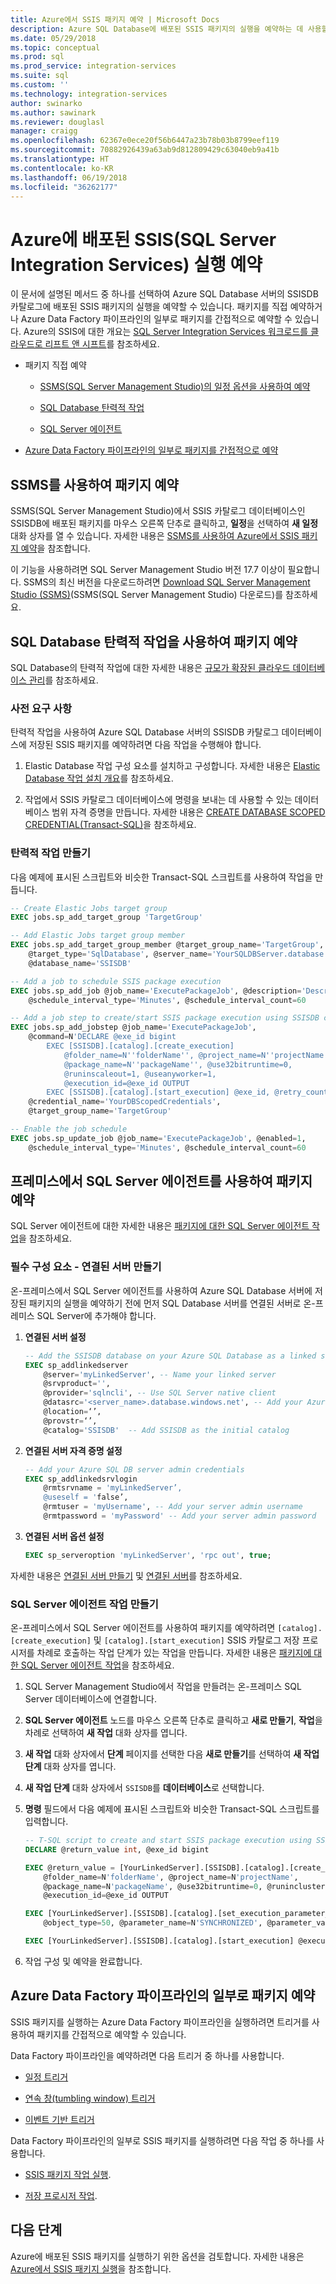 ```yaml
---
title: Azure에서 SSIS 패키지 예약 | Microsoft Docs
description: Azure SQL Database에 배포된 SSIS 패키지의 실행을 예약하는 데 사용할 수 있는 방법의 개요를 제공합니다.
ms.date: 05/29/2018
ms.topic: conceptual
ms.prod: sql
ms.prod_service: integration-services
ms.suite: sql
ms.custom: ''
ms.technology: integration-services
author: swinarko
ms.author: sawinark
ms.reviewer: douglasl
manager: craigg
ms.openlocfilehash: 62367e0ece20f56b6447a23b78b03b8799eef119
ms.sourcegitcommit: 70882926439a63ab9d812809429c63040eb9a41b
ms.translationtype: HT
ms.contentlocale: ko-KR
ms.lasthandoff: 06/19/2018
ms.locfileid: "36262177"
---
```

# <a name="schedule-the-execution-of-sql-server-integration-services-ssis-packages-deployed-in-azure"></a>Azure에 배포된 SSIS(SQL Server Integration Services) 실행 예약

이 문서에 설명된 메서드 중 하나를 선택하여 Azure SQL Database 서버의 SSISDB 카탈로그에 배포된 SSIS 패키지의 실행을 예약할 수 있습니다. 패키지를 직접 예약하거나 Azure Data Factory 파이프라인의 일부로 패키지를 간접적으로 예약할 수 있습니다. Azure의 SSIS에 대한 개요는 [SQL Server Integration Services 워크로드를 클라우드로 리프트 앤 시프트](ssis-azure-lift-shift-ssis-packages-overview.md)를 참조하세요.

- 패키지 직접 예약

  - [SSMS(SQL Server Management Studio)의 일정 옵션을 사용하여 예약](#ssms)

  - [SQL Database 탄력적 작업](#elastic)

  - [SQL Server 에이전트](#agent)

- [Azure Data Factory 파이프라인의 일부로 패키지를 간접적으로 예약](#activity)


## <a name="ssms"></a> SSMS를 사용하여 패키지 예약

SSMS(SQL Server Management Studio)에서 SSIS 카탈로그 데이터베이스인 SSISDB에 배포된 패키지를 마우스 오른쪽 단추로 클릭하고, **일정**을 선택하여 **새 일정** 대화 상자를 열 수 있습니다. 자세한 내용은 [SSMS를 사용하여 Azure에서 SSIS 패키지 예약](ssis-azure-schedule-packages-ssms.md)을 참조합니다.

이 기능을 사용하려면 SQL Server Management Studio 버전 17.7 이상이 필요합니다. SSMS의 최신 버전을 다운로드하려면 [Download SQL Server Management Studio (SSMS)](../../ssms/download-sql-server-management-studio-ssms.md)(SSMS(SQL Server Management Studio) 다운로드)를 참조하세요.

## <a name="elastic"></a> SQL Database 탄력적 작업을 사용하여 패키지 예약

SQL Database의 탄력적 작업에 대한 자세한 내용은 [규모가 확장된 클라우드 데이터베이스 관리](https://docs.microsoft.com/azure/sql-database/sql-database-elastic-jobs-overview)를 참조하세요.

### <a name="prerequisites"></a>사전 요구 사항

탄력적 작업을 사용하여 Azure SQL Database 서버의 SSISDB 카탈로그 데이터베이스에 저장된 SSIS 패키지를 예약하려면 다음 작업을 수행해야 합니다.

1.  Elastic Database 작업 구성 요소를 설치하고 구성합니다. 자세한 내용은 [Elastic Database 작업 설치 개요](https://docs.microsoft.com/azure/sql-database/sql-database-elastic-jobs-service-installation)를 참조하세요.

2. 작업에서 SSIS 카탈로그 데이터베이스에 명령을 보내는 데 사용할 수 있는 데이터베이스 범위 자격 증명을 만듭니다. 자세한 내용은 [CREATE DATABASE SCOPED CREDENTIAL(Transact-SQL)](../../t-sql/statements/create-database-scoped-credential-transact-sql.md)을 참조하세요.

### <a name="create-an-elastic-job"></a>탄력적 작업 만들기

다음 예제에 표시된 스크립트와 비슷한 Transact-SQL 스크립트를 사용하여 작업을 만듭니다.

```sql
-- Create Elastic Jobs target group 
EXEC jobs.sp_add_target_group 'TargetGroup' 

-- Add Elastic Jobs target group member 
EXEC jobs.sp_add_target_group_member @target_group_name='TargetGroup', 
    @target_type='SqlDatabase', @server_name='YourSQLDBServer.database.windows.net',
    @database_name='SSISDB' 

-- Add a job to schedule SSIS package execution
EXEC jobs.sp_add_job @job_name='ExecutePackageJob', @description='Description', 
    @schedule_interval_type='Minutes', @schedule_interval_count=60

-- Add a job step to create/start SSIS package execution using SSISDB catalog stored procedures
EXEC jobs.sp_add_jobstep @job_name='ExecutePackageJob', 
    @command=N'DECLARE @exe_id bigint 
        EXEC [SSISDB].[catalog].[create_execution]
            @folder_name=N''folderName'', @project_name=N''projectName'',
            @package_name=N''packageName'', @use32bitruntime=0,
            @runinscaleout=1, @useanyworker=1, 
            @execution_id=@exe_id OUTPUT         
        EXEC [SSISDB].[catalog].[start_execution] @exe_id, @retry_count=0', 
    @credential_name='YourDBScopedCredentials', 
    @target_group_name='TargetGroup' 

-- Enable the job schedule 
EXEC jobs.sp_update_job @job_name='ExecutePackageJob', @enabled=1, 
    @schedule_interval_type='Minutes', @schedule_interval_count=60 
```

## <a name="agent"></a> 프레미스에서 SQL Server 에이전트를 사용하여 패키지 예약

SQL Server 에이전트에 대한 자세한 내용은 [패키지에 대한 SQL Server 에이전트 작업](../packages/sql-server-agent-jobs-for-packages.md)을 참조하세요.

### <a name="prerequisite---create-a-linked-server"></a>필수 구성 요소 - 연결된 서버 만들기

온-프레미스에서 SQL Server 에이전트를 사용하여 Azure SQL Database 서버에 저장된 패키지의 실행을 예약하기 전에 먼저 SQL Database 서버를 연결된 서버로 온-프레미스 SQL Server에 추가해야 합니다.

1.  **연결된 서버 설정**

    ```sql
    -- Add the SSISDB database on your Azure SQL Database as a linked server to your SQL Server on premises
    EXEC sp_addlinkedserver
        @server='myLinkedServer', -- Name your linked server
        @srvproduct='',     
        @provider='sqlncli', -- Use SQL Server native client
        @datasrc='<server_name>.database.windows.net', -- Add your Azure SQL Database server endpoint
        @location=‘’,
        @provstr=‘’,
        @catalog='SSISDB'  -- Add SSISDB as the initial catalog
    ```

2.  **연결된 서버 자격 증명 설정**

    ```sql
    -- Add your Azure SQL DB server admin credentials
    EXEC sp_addlinkedsrvlogin
        @rmtsrvname = 'myLinkedServer’,
        @useself = 'false’,
        @rmtuser = 'myUsername', -- Add your server admin username
        @rmtpassword = 'myPassword' -- Add your server admin password
    ```

3.  **연결된 서버 옵션 설정**

    ```sql
    EXEC sp_serveroption 'myLinkedServer', 'rpc out', true;
    ```

자세한 내용은 [연결된 서버 만들기](../../relational-databases/linked-servers/create-linked-servers-sql-server-database-engine.md) 및 [연결된 서버](../../relational-databases/linked-servers/linked-servers-database-engine.md)를 참조하세요.

### <a name="create-a-sql-server-agent-job"></a>SQL Server 에이전트 작업 만들기

온-프레미스에서 SQL Server 에이전트를 사용하여 패키지를 예약하려면 `[catalog].[create_execution]` 및 `[catalog].[start_execution]` SSIS 카탈로그 저장 프로시저를 차례로 호출하는 작업 단계가 있는 작업을 만듭니다. 자세한 내용은 [패키지에 대한 SQL Server 에이전트 작업](../packages/sql-server-agent-jobs-for-packages.md)을 참조하세요.

1.  SQL Server Management Studio에서 작업을 만들려는 온-프레미스 SQL Server 데이터베이스에 연결합니다.

2.  **SQL Server 에이전트** 노드를 마우스 오른쪽 단추로 클릭하고 **새로 만들기**, **작업**을 차례로 선택하여 **새 작업** 대화 상자를 엽니다.

3.  **새 작업** 대화 상자에서 **단계** 페이지를 선택한 다음 **새로 만들기**를 선택하여 **새 작업 단계** 대화 상자를 엽니다.

4.  **새 작업 단계** 대화 상자에서 `SSISDB`를 **데이터베이스**로 선택합니다.

5.  **명령** 필드에서 다음 예제에 표시된 스크립트와 비슷한 Transact-SQL 스크립트를 입력합니다.

    ```sql
    -- T-SQL script to create and start SSIS package execution using SSISDB stored procedures
    DECLARE @return_value int, @exe_id bigint 

    EXEC @return_value = [YourLinkedServer].[SSISDB].[catalog].[create_execution] 
        @folder_name=N'folderName', @project_name=N'projectName', 
        @package_name=N'packageName', @use32bitruntime=0, @runincluster=1, @useanyworker=1,
        @execution_id=@exe_id OUTPUT 

    EXEC [YourLinkedServer].[SSISDB].[catalog].[set_execution_parameter_value] @exe_id,
        @object_type=50, @parameter_name=N'SYNCHRONIZED', @parameter_value=1

    EXEC [YourLinkedServer].[SSISDB].[catalog].[start_execution] @execution_id=@exe_id
    ```

6.  작업 구성 및 예약을 완료합니다.

## <a name="activity"></a> Azure Data Factory 파이프라인의 일부로 패키지 예약

SSIS 패키지를 실행하는 Azure Data Factory 파이프라인을 실행하려면 트리거를 사용하여 패키지를 간접적으로 예약할 수 있습니다.

Data Factory 파이프라인을 예약하려면 다음 트리거 중 하나를 사용합니다.

- [일정 트리거](https://docs.microsoft.com/azure/data-factory/how-to-create-schedule-trigger)

- [연속 창(tumbling window) 트리거](https://docs.microsoft.com/azure/data-factory/how-to-create-tumbling-window-trigger)

- [이벤트 기반 트리거](https://docs.microsoft.com/azure/data-factory/how-to-create-event-trigger)

Data Factory 파이프라인의 일부로 SSIS 패키지를 실행하려면 다음 작업 중 하나를 사용합니다.

- [SSIS 패키지 작업 실행](https://docs.microsoft.com/azure/data-factory/how-to-invoke-ssis-package-ssis-activity).

- [저장 프로시저 작업](https://docs.microsoft.com/azure/data-factory/how-to-invoke-ssis-package-stored-procedure-activity).

## <a name="next-steps"></a>다음 단계

Azure에 배포된 SSIS 패키지를 실행하기 위한 옵션을 검토합니다. 자세한 내용은 [Azure에서 SSIS 패키지 실행](ssis-azure-run-packages.md)을 참조합니다.
